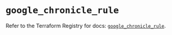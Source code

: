 # `google_chronicle_rule`

Refer to the Terraform Registry for docs: [`google_chronicle_rule`](https://registry.terraform.io/providers/hashicorp/google/6.50.0/docs/resources/chronicle_rule).
